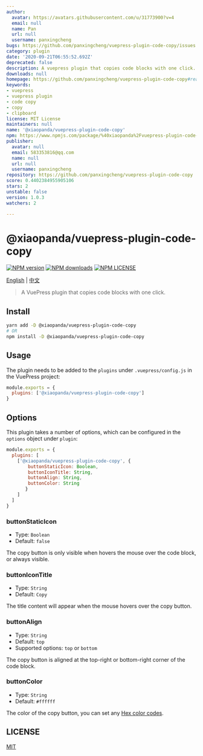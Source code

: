 ```yaml
---
author:
  avatar: https://avatars.githubusercontent.com/u/31773900?v=4
  email: null
  name: Pan
  url: null
  username: panxingcheng
bugs: https://github.com/panxingcheng/vuepress-plugin-code-copy/issues
category: plugin
date: '2020-09-21T06:55:52.692Z'
deprecated: false
description: A vuepress plugin that copies code blocks with one click.
downloads: null
homepage: https://github.com/panxingcheng/vuepress-plugin-code-copy#readme
keywords:
- vuepress
- vuepress plugin
- code copy
- copy
- clipboard
license: MIT License
maintainers: null
name: '@xiaopanda/vuepress-plugin-code-copy'
npm: https://www.npmjs.com/package/%40xiaopanda%2Fvuepress-plugin-code-copy
publisher:
  avatar: null
  email: 583353816@qq.com
  name: null
  url: null
  username: panxingcheng
repository: https://github.com/panxingcheng/vuepress-plugin-code-copy
score: 0.4402384955905106
stars: 2
unstable: false
version: 1.0.3
watchers: 2

---
```


# @xiaopanda/vuepress-plugin-code-copy

[![NPM version](https://badgen.net/npm/v/@xiaopanda/vuepress-plugin-code-copy)](https://npmjs.com/package/@xiaopanda/vuepress-plugin-code-copy) 
[![NPM downloads](https://badgen.net/npm/dm/@xiaopanda/vuepress-plugin-code-copy)](https://npmjs.com/package/@xiaopanda/vuepress-plugin-code-copy) 
[![NPM LICENSE](https://badgen.net/npm/license/@xiaopanda/vuepress-plugin-code-copy)](https://github.com/panxingcheng/vuepress-plugin-code-copy/blob/master/LICENSE)

[English](./README.md) | [中文](./README.zh-CN.md)

> A VuePress plugin that copies code blocks with one click.

## Install

```bash
yarn add -D @xiaopanda/vuepress-plugin-code-copy
# OR 
npm install -D @xiaopanda/vuepress-plugin-code-copy
```

## Usage
The plugin needs to be added to the `plugins` under `.vuepress/config.js` in the VuePress project:

```js
module.exports = {
  plugins: ['@xiaopanda/vuepress-plugin-code-copy'] 
}
```

## Options
This plugin takes a number of options, which can be configured in the `options` object under `plugin`:

```js
module.exports = {
  plugins: [
    ['@xiaopanda/vuepress-plugin-code-copy', {
        buttonStaticIcon: Boolean,
        buttonIconTitle: String,
        buttonAlign: String,
        buttonColor: String
       }
    ]
  ]
}
```

### buttonStaticIcon

* Type: `Boolean`
* Default: `false`

The copy button is only visible when hovers the mouse over the code block, or always visible.

### buttonIconTitle

* Type: `String`
* Default: `Copy`

The title content will appear when the mouse hovers over the copy button.

### buttonAlign

* Type: `String`
* Default: `top`
* Supported options: `top` or `bottom`

The copy button is aligned at the top-right or bottom-right corner of the code block.

### buttonColor

* Type: `String`
* Default: `#ffffff`

The color of the copy button, you can set any [Hex color codes](https://htmlcolorcodes.com/).

## LICENSE

[MIT](./LICENSE)